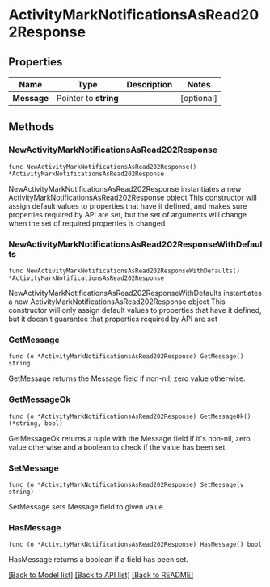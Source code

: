 # ActivityMarkNotificationsAsRead202Response

## Properties

Name | Type | Description | Notes
------------ | ------------- | ------------- | -------------
**Message** | Pointer to **string** |  | [optional] 

## Methods

### NewActivityMarkNotificationsAsRead202Response

`func NewActivityMarkNotificationsAsRead202Response() *ActivityMarkNotificationsAsRead202Response`

NewActivityMarkNotificationsAsRead202Response instantiates a new ActivityMarkNotificationsAsRead202Response object
This constructor will assign default values to properties that have it defined,
and makes sure properties required by API are set, but the set of arguments
will change when the set of required properties is changed

### NewActivityMarkNotificationsAsRead202ResponseWithDefaults

`func NewActivityMarkNotificationsAsRead202ResponseWithDefaults() *ActivityMarkNotificationsAsRead202Response`

NewActivityMarkNotificationsAsRead202ResponseWithDefaults instantiates a new ActivityMarkNotificationsAsRead202Response object
This constructor will only assign default values to properties that have it defined,
but it doesn't guarantee that properties required by API are set

### GetMessage

`func (o *ActivityMarkNotificationsAsRead202Response) GetMessage() string`

GetMessage returns the Message field if non-nil, zero value otherwise.

### GetMessageOk

`func (o *ActivityMarkNotificationsAsRead202Response) GetMessageOk() (*string, bool)`

GetMessageOk returns a tuple with the Message field if it's non-nil, zero value otherwise
and a boolean to check if the value has been set.

### SetMessage

`func (o *ActivityMarkNotificationsAsRead202Response) SetMessage(v string)`

SetMessage sets Message field to given value.

### HasMessage

`func (o *ActivityMarkNotificationsAsRead202Response) HasMessage() bool`

HasMessage returns a boolean if a field has been set.


[[Back to Model list]](../README.md#documentation-for-models) [[Back to API list]](../README.md#documentation-for-api-endpoints) [[Back to README]](../README.md)


